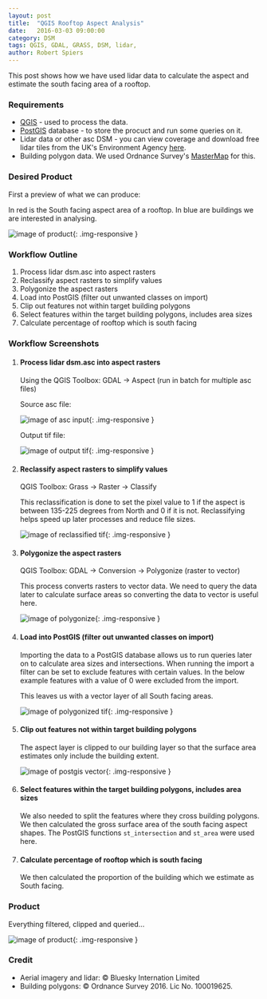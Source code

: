 ```yaml
---
layout: post
title:  "QGIS Rooftop Aspect Analysis"
date:   2016-03-03 09:00:00
category: DSM
tags: QGIS, GDAL, GRASS, DSM, lidar,
author: Robert Spiers
---
```


This post shows how we have used lidar data to calculate the aspect and estimate the south facing area of a rooftop.

### Requirements
* [QGIS](http://www.qgis.org/) - used to process the data.
* [PostGIS](http://postgis.net/) database - to store the procuct and run some queries on it.
* Lidar data or other asc DSM - you can view coverage and download free lidar tiles from the UK's Environment Agency [here](http://environment.data.gov.uk/ds/survey/index.jsp#/survey).
* Building polygon data. We used Ordnance Survey's [MasterMap](https://www.ordnancesurvey.co.uk/business-and-government/products/mastermap-products.html) for this.

### Desired Product

First a preview of what we can produce:

In red is the South facing aspect area of a rooftop. In blue are buildings we are interested in analysing.

![image of product](/images/Roof-aspect-analysis/roof-aspect-product.png){: .img-responsive }

### Workflow Outline

1. Process lidar dsm.asc into aspect rasters
1. Reclassify aspect rasters to simplify values
1. Polygonize the aspect rasters
1. Load into PostGIS (filter out unwanted classes on import)
1. Clip out features not within target building polygons
1. Select features within the target building polygons, includes area sizes
1. Calculate percentage of rooftop which is south facing

### Workflow Screenshots

1. #### Process lidar dsm.asc into aspect rasters

	Using the QGIS Toolbox: GDAL → Aspect (run in batch for multiple asc files)
	
	Source asc file:
	
	![image of asc input](/images/Roof-aspect-analysis/roof-aspect-dsm-asc.png){: .img-responsive }
	
	Output tif file:
	
	![image of output tif](/images/Roof-aspect-analysis/roof-aspect-dsm-aspect.png){: .img-responsive }

1. #### Reclassify aspect rasters to simplify values
	
	QGIS Toolbox: Grass → Raster → Classify

	This reclassification is done to set the pixel value to 1 if the aspect is between 135-225 degrees from North and 0 if it is not. Reclassifying helps speed up later processes and reduce file sizes.

	![image of reclassified tif](/images/Roof-aspect-analysis/roof-aspect-dsm-aspect-reclassified.png){: .img-responsive }
	
1. #### Polygonize the aspect rasters
	
	QGIS Toolbox: GDAL → Conversion → Polygonize (raster to vector)

	This process converts rasters to vector data. We need to query the data later to calculate surface areas so converting the data to vector is useful here.

	![image of polygonize](/images/Roof-aspect-analysis/roof-aspect-dsm-aspect-reclassified-polygonized.png){: .img-responsive }
	
1. #### Load into PostGIS (filter out unwanted classes on import)
	
	Importing the data to a PostGIS database allows us to run queries later on to calculate area sizes and intersections. When running the import a filter can be set to exclude features with certain values. In the below example features with a value of 0 were excluded from the import. 

	This leaves us with a vector layer of all South facing areas.

	![image of polygonized tif](/images/Roof-aspect-analysis/roof-aspect-postgis-vector.png){: .img-responsive }
	
1. #### Clip out features not within target building polygons
	
	The aspect layer is clipped to our building layer so that the surface area estimates only include the building extent. 

	![image of postgis vector](/images/Roof-aspect-analysis/roof-aspect-postgis-vector-clipped.png){: .img-responsive }
	
1. #### Select features within the target building polygons, includes area sizes

	We also needed to split the features where they cross building polygons. We then calculated the gross surface area of the south facing aspect shapes. The PostGIS functions ```st_intersection``` and ```st_area``` were used here.

1. #### Calculate percentage of rooftop which is south facing
	We then calculated the proportion of the building which we estimate as South facing.

### Product

Everything filtered, clipped and queried...

![image of product](/images/Roof-aspect-analysis/roof-aspect-product.png){: .img-responsive }
	
### Credit
- Aerial imagery and lidar: © Bluesky Internation Limited
- Building polygons:  © Ordnance Survey 2016. Lic No. 100019625.

